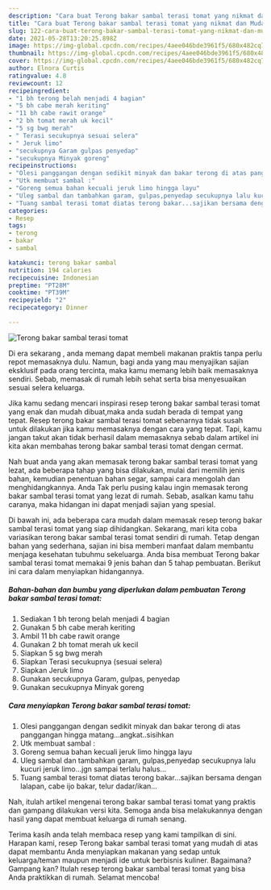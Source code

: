 ```yaml
---
description: "Cara buat Terong bakar sambal terasi tomat yang nikmat dan Mudah Dibuat"
title: "Cara buat Terong bakar sambal terasi tomat yang nikmat dan Mudah Dibuat"
slug: 122-cara-buat-terong-bakar-sambal-terasi-tomat-yang-nikmat-dan-mudah-dibuat
date: 2021-05-28T13:20:25.898Z
image: https://img-global.cpcdn.com/recipes/4aee046bde3961f5/680x482cq70/terong-bakar-sambal-terasi-tomat-foto-resep-utama.jpg
thumbnail: https://img-global.cpcdn.com/recipes/4aee046bde3961f5/680x482cq70/terong-bakar-sambal-terasi-tomat-foto-resep-utama.jpg
cover: https://img-global.cpcdn.com/recipes/4aee046bde3961f5/680x482cq70/terong-bakar-sambal-terasi-tomat-foto-resep-utama.jpg
author: Elnora Curtis
ratingvalue: 4.8
reviewcount: 12
recipeingredient:
- "1 bh terong belah menjadi 4 bagian"
- "5 bh cabe merah keriting"
- "11 bh cabe rawit orange"
- "2 bh tomat merah uk kecil"
- "5 sg bwg merah"
- " Terasi secukupnya sesuai selera"
- " Jeruk limo"
- "secukupnya Garam gulpas penyedap"
- "secukupnya Minyak goreng"
recipeinstructions:
- "Olesi panggangan dengan sedikit minyak dan bakar terong di atas panggangan hingga matang...angkat..sisihkan"
- "Utk membuat sambal :"
- "Goreng semua bahan kecuali jeruk limo hingga layu"
- "Uleg sambal dan tambahkan garam, gulpas,penyedap secukupnya lalu kucuri jeruk limo...jgn sampai terlalu halus..."
- "Tuang sambal terasi tomat diatas terong bakar...sajikan bersama dengan lalapan, cabe ijo bakar, telur dadar/ikan..."
categories:
- Resep
tags:
- terong
- bakar
- sambal

katakunci: terong bakar sambal 
nutrition: 194 calories
recipecuisine: Indonesian
preptime: "PT28M"
cooktime: "PT39M"
recipeyield: "2"
recipecategory: Dinner

---
```



![Terong bakar sambal terasi tomat](https://img-global.cpcdn.com/recipes/4aee046bde3961f5/680x482cq70/terong-bakar-sambal-terasi-tomat-foto-resep-utama.jpg)

Di era  sekarang , anda memang dapat membeli makanan praktis tanpa perlu repot memasaknya dulu. Namun, bagi anda yang mau menyajikan sajian eksklusif pada orang tercinta, maka kamu memang lebih baik memasaknya sendiri. Sebab, memasak di rumah lebih sehat serta bisa menyesuaikan sesuai selera keluarga.

Jika kamu sedang mencari inspirasi resep terong bakar sambal terasi tomat yang enak dan mudah dibuat,maka anda sudah berada di tempat yang tepat. Resep terong bakar sambal terasi tomat  sebenarnya tidak susah untuk dilakukan jika kamu memasaknya dengan cara yang tepat. Tapi, kamu jangan takut akan tidak berhasil dalam memasaknya 
sebab dalam artikel ini kita akan membahas terong bakar sambal terasi tomat dengan cermat.  



Nah buat anda yang akan memasak terong bakar sambal terasi tomat yang lezat, ada beberapa tahap yang bisa dilakukan, mulai dari memilih jenis bahan, kemudian penentuan bahan segar, sampai cara mengolah dan menghidangkannya. Anda Tak perlu pusing kalau ingin memasak terong bakar sambal terasi tomat yang lezat di rumah. Sebab, asalkan kamu  tahu caranya, maka hidangan ini dapat menjadi sajian yang spesial.

Di bawah ini, ada beberapa cara mudah dalam memasak resep terong bakar sambal terasi tomat yang siap dihidangkan. Sekarang, mari kita coba variasikan terong bakar sambal terasi tomat sendiri di rumah. Tetap dengan bahan yang sederhana, sajian ini bisa memberi manfaat dalam membantu menjaga kesehatan tubuhmu sekeluarga. Anda bisa membuat Terong bakar sambal terasi tomat memakai 9 jenis bahan dan 5 tahap pembuatan. Berikut ini cara dalam menyiapkan hidangannya.

<!--inarticleads1-->

##### Bahan-bahan dan bumbu yang diperlukan dalam pembuatan Terong bakar sambal terasi tomat:

1. Sediakan 1 bh terong belah menjadi 4 bagian
1. Gunakan 5 bh cabe merah keriting
1. Ambil 11 bh cabe rawit orange
1. Gunakan 2 bh tomat merah uk kecil
1. Siapkan 5 sg bwg merah
1. Siapkan  Terasi secukupnya (sesuai selera)
1. Siapkan  Jeruk limo
1. Gunakan secukupnya Garam, gulpas, penyedap
1. Gunakan secukupnya Minyak goreng




<!--inarticleads2-->

##### Cara menyiapkan Terong bakar sambal terasi tomat:

1. Olesi panggangan dengan sedikit minyak dan bakar terong di atas panggangan hingga matang...angkat..sisihkan
1. Utk membuat sambal :
1. Goreng semua bahan kecuali jeruk limo hingga layu
1. Uleg sambal dan tambahkan garam, gulpas,penyedap secukupnya lalu kucuri jeruk limo...jgn sampai terlalu halus...
1. Tuang sambal terasi tomat diatas terong bakar...sajikan bersama dengan lalapan, cabe ijo bakar, telur dadar/ikan...




Nah, itulah artikel mengenai  terong bakar sambal terasi tomat  yang praktis dan gampang dilakukan versi kita. Semoga anda bisa melakukannya dengan hasil yang dapat membuat keluarga di rumah senang. 

Terima kasih anda telah membaca resep yang kami tampilkan di sini. Harapan kami, resep  Terong bakar sambal terasi tomat yang mudah di atas dapat membantu Anda menyiapkan makanan yang sedap untuk keluarga/teman maupun menjadi ide untuk berbisnis kuliner. Bagaimana? Gampang kan? Itulah resep terong bakar sambal terasi tomat yang bisa Anda praktikkan di rumah. Selamat mencoba!

